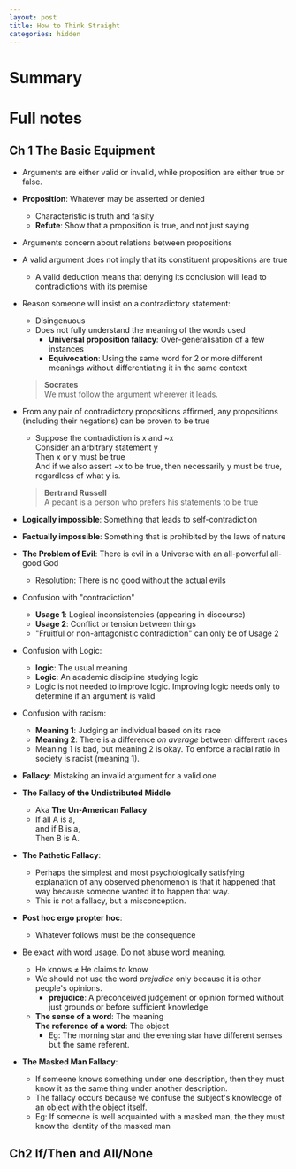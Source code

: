 ```yaml
---
layout: post
title: How to Think Straight
categories: hidden
---
```


# Summary

# Full notes

## Ch 1 The Basic Equipment
- Arguments are either valid or invalid, while proposition are either true or false.
- **Proposition**: Whatever may be asserted or denied
	- Characteristic is truth and falsity
	- **Refute**: Show that a proposition is true, and not just saying
- Arguments concern about relations between propositions
- A valid argument does not imply that its constituent propositions are true
	- A valid deduction means that denying its conclusion will lead to contradictions with its premise
- Reason someone will insist on a contradictory statement:
	- Disingenuous
	- Does not fully understand the meaning of the words used
		- **Universal proposition fallacy**: Over-generalisation of a few instances
		- **Equivocation**: Using the same word for 2 or more different meanings without differentiating it in the same context

	> **Socrates**  
	> We must follow the argument wherever it leads.
- From any pair of contradictory propositions affirmed, any propositions (including their negations) can be proven to be true
	- Suppose the contradiction is x and ~x <br>
	Consider an arbitrary statement y <br>
	Then x or y must be true <br>
	And if we also assert ~x to be true, then necessarily y must be true, regardless of what y is.

	> **Bertrand Russell**  
	> A pedant is a person who prefers his statements to be true
- **Logically impossible**: Something that leads to self-contradiction
- **Factually impossible**: Something that is prohibited by the laws of nature
- **The Problem of Evil**: There is evil in a Universe with an all-powerful all-good God
	- Resolution: There is no good without the actual evils
- Confusion with "contradiction"
	- **Usage 1**: Logical inconsistencies (appearing in discourse)
	- **Usage 2**: Conflict or tension between things
	- "Fruitful or non-antagonistic contradiction" can only be of Usage 2
- Confusion with Logic:
	- **logic**: The usual meaning
	- **Logic**: An academic discipline studying logic
	- Logic is not needed to improve logic. Improving logic needs only to determine if an argument is valid
- Confusion with racism:
	- **Meaning 1**: Judging an individual based on its race
	- **Meaning 2**: There is a difference *on average* between different races
	- Meaning 1 is bad, but meaning 2 is okay. To enforce a racial ratio in society is racist (meaning 1).
- **Fallacy**: Mistaking an invalid argument for a valid one
- **The Fallacy of the Undistributed Middle**
	- Aka **The Un-American Fallacy**
	- If all A is a, <br>
	  and if B is a, <br>
	  Then B is A.
- **The Pathetic Fallacy**:
	- Perhaps the simplest and most psychologically satisfying explanation of any observed phenomenon is that it happened that way because someone wanted it to happen that way.
	- This is not a fallacy, but a misconception.
- **Post hoc ergo propter hoc**:
	- Whatever follows must be the consequence 
- Be exact with word usage. Do not abuse word meaning.
	- He knows &ne; He claims to know
	- We should not use the word *prejudice* only because it is other people's opinions.
		- **prejudice**: A preconceived judgement or opinion formed without just grounds or before sufficient knowledge
	- **The sense of a word**: The meaning <br>
	  **The reference of a word**: The object 
		- Eg: The morning star and the evening star have different senses but the same referent. 
- **The Masked Man Fallacy**:
	- If someone knows something under one description, then they must know it as the same thing under another description.
	- The fallacy occurs because we confuse the subject's knowledge of an object with the object itself.
	- Eg: If someone is well acquainted with a masked man, the they must know the identity of the masked man

## Ch2 If/Then and All/None
